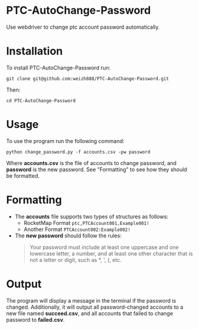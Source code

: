 # PTC-AutoChange-Password
Use webdriver to change ptc account password automatically.

# Installation
To install PTC-AutoChange-Password run:
```
git clone git@github.com:weizh888/PTC-AutoChange-Password.git
```
Then:
```
cd PTC-AutoChange-Password
```

# Usage
To use the program run the following command:
```
python change_password.py -f accounts.csv -pw password
```
Where **accounts.csv** is the file of accounts to change password, and **password** is the new password. See "Formatting" to see how they should be formatted.

# Formatting
* The **accounts** file supports two types of structures as follows:
  - RocketMap Format
  ```ptc,PTCAccount001,Example001!```
  - Another Format
  ```PTCAccount002:Example002!```
* The **new password** should follow the rules:
  > Your password must include at least one uppercase and one lowercase letter, a number, and at least one other character that is not a letter or digit, such as *, ', (, etc.
  
# Output
The program will display a message in the terminal if the password is changed. Additionally, it will output all password-changed accounts to a new file named **succeed.csv**, and all accounts that failed to change password to **failed.csv**.
